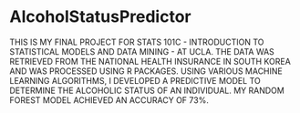 # AlcoholStatusPredictor

THIS IS MY FINAL PROJECT FOR STATS 101C - INTRODUCTION TO STATISTICAL MODELS AND DATA MINING - AT UCLA.
THE DATA WAS RETRIEVED FROM THE NATIONAL HEALTH INSURANCE IN SOUTH KOREA AND WAS PROCESSED USING R PACKAGES. USING VARIOUS MACHINE LEARNING ALGORITHMS, I DEVELOPED A PREDICTIVE MODEL TO DETERMINE THE ALCOHOLIC STATUS OF AN INDIVIDUAL. MY RANDOM FOREST MODEL ACHIEVED AN ACCURACY OF 73%. 
